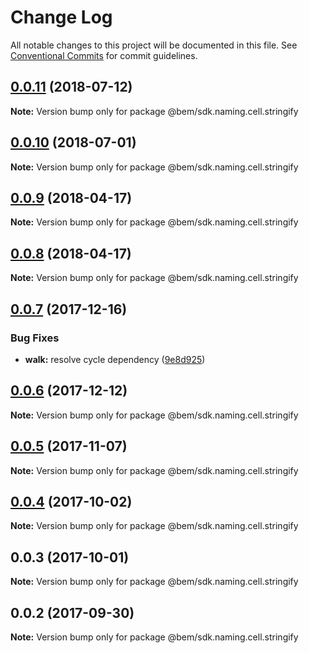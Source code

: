 # Change Log

All notable changes to this project will be documented in this file.
See [Conventional Commits](https://conventionalcommits.org) for commit guidelines.

<a name="0.0.11"></a>
## [0.0.11](https://github.com/bem/bem-sdk/compare/@bem/sdk.naming.cell.stringify@0.0.10...@bem/sdk.naming.cell.stringify@0.0.11) (2018-07-12)




**Note:** Version bump only for package @bem/sdk.naming.cell.stringify

<a name="0.0.10"></a>
## [0.0.10](https://github.com/bem/bem-sdk/compare/@bem/sdk.naming.cell.stringify@0.0.9...@bem/sdk.naming.cell.stringify@0.0.10) (2018-07-01)




**Note:** Version bump only for package @bem/sdk.naming.cell.stringify

<a name="0.0.9"></a>
## [0.0.9](https://github.com/bem/bem-sdk/compare/@bem/sdk.naming.cell.stringify@0.0.8...@bem/sdk.naming.cell.stringify@0.0.9) (2018-04-17)




**Note:** Version bump only for package @bem/sdk.naming.cell.stringify

<a name="0.0.8"></a>
## [0.0.8](https://github.com/bem/bem-sdk/compare/@bem/sdk.naming.cell.stringify@0.0.7...@bem/sdk.naming.cell.stringify@0.0.8) (2018-04-17)




**Note:** Version bump only for package @bem/sdk.naming.cell.stringify

<a name="0.0.7"></a>
## [0.0.7](https://github.com/bem/bem-sdk/compare/@bem/sdk.naming.cell.stringify@0.0.6...@bem/sdk.naming.cell.stringify@0.0.7) (2017-12-16)


### Bug Fixes

* **walk:** resolve cycle dependency ([9e8d925](https://github.com/bem/bem-sdk/commit/9e8d925))




<a name="0.0.6"></a>
## [0.0.6](https://github.com/bem/bem-sdk/compare/@bem/sdk.naming.cell.stringify@0.0.5...@bem/sdk.naming.cell.stringify@0.0.6) (2017-12-12)




**Note:** Version bump only for package @bem/sdk.naming.cell.stringify

<a name="0.0.5"></a>
## [0.0.5](https://github.com/bem/bem-sdk/compare/@bem/sdk.naming.cell.stringify@0.0.3...@bem/sdk.naming.cell.stringify@0.0.5) (2017-11-07)




**Note:** Version bump only for package @bem/sdk.naming.cell.stringify

<a name="0.0.4"></a>
## [0.0.4](https://github.com/bem/bem-sdk/compare/@bem/sdk.naming.cell.stringify@0.0.3...@bem/sdk.naming.cell.stringify@0.0.4) (2017-10-02)




**Note:** Version bump only for package @bem/sdk.naming.cell.stringify

<a name="0.0.3"></a>
## 0.0.3 (2017-10-01)




**Note:** Version bump only for package @bem/sdk.naming.cell.stringify

<a name="0.0.2"></a>
## 0.0.2 (2017-09-30)




**Note:** Version bump only for package @bem/sdk.naming.cell.stringify
